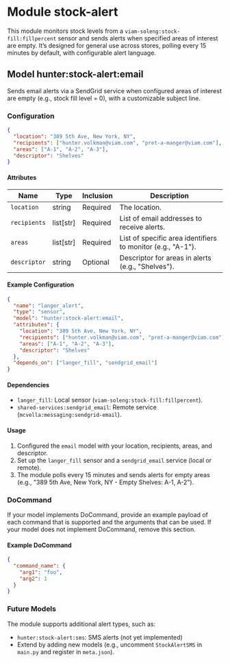 # Module stock-alert 

This module monitors stock levels from a `viam-soleng:stock-fill:fillpercent` sensor and sends alerts when specified areas of interest are empty. It’s designed for general use across stores, polling every 15 minutes by default, with configurable alert language.

## Model hunter:stock-alert:email

Sends email alerts via a SendGrid service when configured areas of interest are empty (e.g., stock fill level = 0), with a customizable subject line.

### Configuration

```json
{
  "location": "389 5th Ave, New York, NY",
  "recipients": ["hunter.volkman@viam.com", "pret-a-manger@viam.com"],
  "areas": ["A-1", "A-2", "A-3"],
  "descriptor": "Shelves"
}
```

#### Attributes

| Name          | Type   | Inclusion | Description                |
|---------------|--------|-----------|----------------------------|
| `location` | string  | Required  | The location. |
| `recipients` | list[str] | Required  | List of email addresses to receive alerts. |
| `areas` | list[str] | Required  | List of specific area identifiers to monitor (e.g., "A-1"). |
| `descriptor` | string | Optional  | Descriptor for areas in alerts (e.g., "Shelves"). |

#### Example Configuration

```json
{
  "name": "langer_alert",
  "type": "sensor",
  "model": "hunter:stock-alert:email",
  "attributes": {
    "location": "389 5th Ave, New York, NY",
    "recipients": ["hunter.volkman@viam.com", "pret-a-manger@viam.com"],
    "areas": ["A-1", "A-2", "A-3"],
    "descriptor": "Shelves"
  },
  "depends_on": ["langer_fill", "sendgrid_email"]
}
```

#### Dependencies
* `langer_fill`: Local sensor (`viam-soleng:stock-fill:fillpercent`).
* `shared-services:sendgrid_email`: Remote service (`mcvella:messaging:sendgrid-email`).


#### Usage
1. Configured the `email` model with your location, recipients, areas, and descriptor.
2. Set up the `langer_fill` sensor and a `sendgrid_email` service (local or remote).
3. The module polls every 15 minutes and sends alerts for empty areas (e.g., "389 5th Ave, New York, NY - Empty Shelves: A-1, A-2").

### DoCommand

If your model implements DoCommand, provide an example payload of each command that is supported and the arguments that can be used. If your model does not implement DoCommand, remove this section.

#### Example DoCommand

```json
{
  "command_name": {
    "arg1": "foo",
    "arg2": 1
  }
}
```

### Future Models

The module supports additional alert types, such as:
* `hunter:stock-alert:sms`: SMS alerts (not yet implemented)
* Extend by adding new models (e.g., uncomment `StockAlertSMS` in `main.py` and register in `meta.json`).